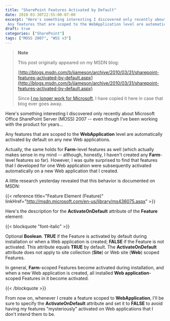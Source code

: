 ```yaml
---
title: "SharePoint Features Activated by Default"
date: 2010-03-30T22:55:00-07:00
excerpt: "Here's something interesting I discovered only recently about Microsoft Office SharePoint Server (MOSS) 2007 -- even though I've been working with the product for years... 
 Any features that are scoped to the WebApplication level are automatically activated..."
draft: true
categories: ["SharePoint"]
tags: ["MOSS 2007", "WSS v3"]
---
```


> **Note**
>
> This post originally appeared on my MSDN blog:
>
> [http://blogs.msdn.com/b/jjameson/archive/2010/03/31/sharepoint-features-activated-by-default.aspx](http://blogs.msdn.com/b/jjameson/archive/2010/03/31/sharepoint-features-activated-by-default.aspx)
>
> Since [I no longer work for Microsoft](/blog/jjameson/2011/09/02/last-day-with-microsoft), I have copied it here in case that blog ever goes away.

Here's something interesting I discovered only recently about Microsoft Office SharePoint Server (MOSS) 2007 -- even though I've been working with the product for years...

Any features that are scoped to the **WebApplication** level are automatically activated by default on any new Web applications.

Actually, the same holds for **Farm**-level features as well (which actually makes sense in my mind -- although, honestly, I haven't created any **Farm**-level features so far). However, I was quite surprised to find that features that I developed for one Web application were subsequently activated automatically on a new Web application that I created.

A little research yesterday revealed that this behavior is documented on MSDN:

{{< reference title="Feature Element (Feature)" linkHref="http://msdn.microsoft.com/en-us/library/ms436075.aspx" >}}

Here's the description for the **ActivateOnDefault** attribute of the **Feature** element:

{{< blockquote "font-italic" >}}

Optional **Boolean**. **TRUE** if the Feature is activated by default during installation or when a Web application is created; **FALSE** if the Feature is not activated. This attribute equals **TRUE** by default. The **ActivateOnDefault** attribute does not apply to site collection (**Site**) or Web site (**Web**) scoped Features.

In general, **Farm**-scoped Features become activated during installation, and when a new Web application is created, all installed **Web application**-scoped Features in it become activated.

{{< /blockquote >}}

From now on, whenever I create a feature scoped to **WebApplication**, I'll be sure to specify the **ActivateOnDefault** attribute and set it to **FALSE** to avoid having my features "mysteriously" activated on Web applications that I don't intend them to be.

